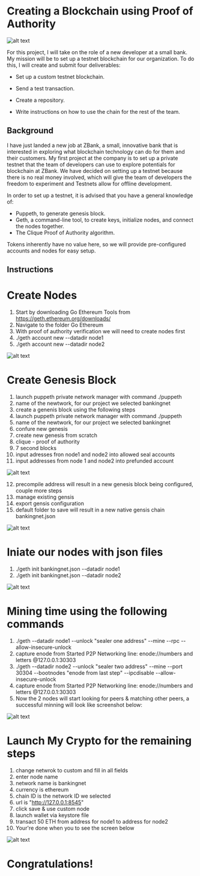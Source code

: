 # Creating a Blockchain using Proof of Authority


![alt text](https://github.com/dtcosta/Blockchain-Development/blob/main/screenshots/header.jpg)

For this project, I will take on the role of a new developer at a small bank. My mission will be to set up a testnet blockchain for our organization. To do this, I will create and submit four deliverables:

* Set up a custom testnet blockchain.

* Send a test transaction.

* Create a repository.

* Write instructions on how to use the chain for the rest of the team.

## Background

I have just landed a new job at ZBank, a small, innovative bank that is interested in exploring what
blockchain technology can do for them and their customers. My first project at the company is to set up a private testnet that the team of developers
can use to explore potentials for blockchain at ZBank. We have decided on setting up a testnet because there is no real money involved, which will give the team of developers the freedom to experiment and Testnets allow for offline development.

In order to set up a testnet, it is advised that you have a general knowledge of:

* Puppeth, to generate genesis block.
* Geth, a command-line tool, to create keys, initialize nodes, and connect the nodes together.
* The Clique Proof of Authority algorithm.

Tokens inherently have no value here, so we will provide pre-configured accounts and nodes for easy setup.

## Instructions

# Create Nodes 
1. Start by downloading Go Ethereum Tools from https://geth.ethereum.org/downloads/
2. Navigate to the folder Go Ethereum
3. With proof of authority verification we will need to create nodes first
4. ./geth account new --datadir node1
5. ./geth account new --datadir node2
    
![alt text](https://github.com/dtcosta/Blockchain-Development/blob/main/screenshots/1.png)

# Create Genesis Block
1. launch puppeth private network manager with command ./puppeth
2. name of the newtwork, for our project we selected bankingnet
3. create a genenis block using the following steps
4. launch puppeth private network manager with command ./puppeth
5. name of the newtwork, for our project we selected bankingnet
6. confure new genesis
7. create new genesis from scratch 
8. clique - proof of authority
9. 7 second blocks 
10. input adresses fron node1 and node2 into allowed seal accounts 
11. input addresses from node 1 and node2 into prefunded account
  
![alt text](https://github.com/dtcosta/Blockchain-Development/blob/main/screenshots/2.png)
 
12. precompile address will result in a new genesis block being configured, couple more steps 
13. manage existing gensis
14. export gensis configuration
15. default folder to save will result in a new native gensis chain bankingnet.json 
  

![alt text](https://github.com/dtcosta/Blockchain-Development/blob/main/screenshots/3.png)

# Iniate our nodes with json files
1. ./geth init bankingnet.json --datadir node1
2. ./geth init bankingnet.json --datadir node2
  
![alt text](https://github.com/dtcosta/Blockchain-Development/blob/main/screenshots/4.png)

# Mining time using the following commands 
1. ./geth --datadir node1 --unlock "sealer one address" --mine --rpc --allow-insecure-unlock
2. capture enode from Started P2P Networking line: enode://numbers and letters @127.0.0.1:30303
3. ./geth --datadir node2 --unlock "sealer two address" --mine --port 30304 --bootnodes "enode from last step" --ipcdisable --allow-insecure-unlock
4. capture enode from Started P2P Networking line: enode://numbers and letters @127.0.0.1:30303
5. Now the 2 nodes will start looking for peers & matching other peers, a successful minning will look like screenshot below:


![alt text](https://github.com/dtcosta/Blockchain-Development/blob/main/screenshots/5.png)

# Launch My Crypto for the remaining steps 
1. change netwrok to custom and fill in all fields
2. enter node name 
3. network name is bankingnet
4. currency is ethereum
5. chain ID is the network ID we selected
6. url is  "http://127.0.0.1:8545"
7. click save & use custom node
8. launch wallet via keystore file
9. transact 50 ETH from address for node1 to address for node2
10. Your're done when you to see the screen below
 

![alt text](https://github.com/dtcosta/Blockchain-Development/blob/main/screenshots/9.png)

# Congratulations!


